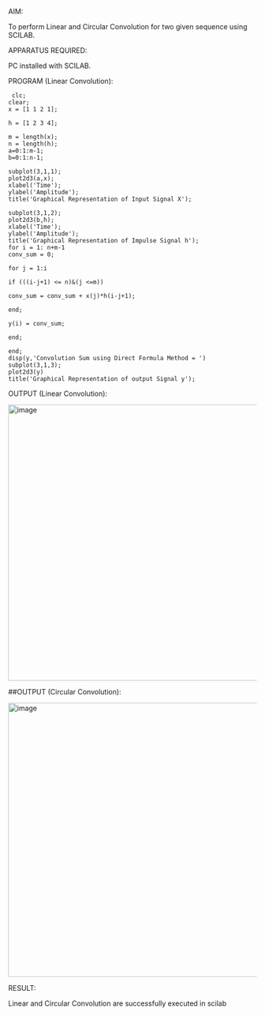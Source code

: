 AIM:

To perform Linear and Circular Convolution for two given sequence using SCILAB.

APPARATUS REQUIRED:

PC installed with SCILAB.

PROGRAM (Linear Convolution):
```
 clc;  
clear; 
x = [1 1 2 1]; 
 
h = [1 2 3 4]; 
 
m = length(x);
n = length(h);
a=0:1:m-1; 
b=0:1:n-1; 
 
subplot(3,1,1);  
plot2d3(a,x); 
xlabel('Time');
ylabel('Amplitude'); 
title('Graphical Representation of Input Signal X');

subplot(3,1,2); 
plot2d3(b,h);  
xlabel('Time'); 
ylabel('Amplitude');  
title('Graphical Representation of Impulse Signal h');
for i = 1: n+m-1 
conv_sum = 0; 
 
for j = 1:i 
 
if (((i-j+1) <= n)&(j <=m)) 
 
conv_sum = conv_sum + x(j)*h(i-j+1); 
 
end; 
 
y(i) = conv_sum; 
 
end;
 
end; 
disp(y,'Convolution Sum using Direct Formula Method = ')
subplot(3,1,3); 
plot2d3(y)  
title('Graphical Representation of output Signal y'); 
```
OUTPUT (Linear Convolution):

<img width="933" height="559" alt="image" src="https://github.com/user-attachments/assets/92ab4850-1843-4588-882c-1ad16944c462" />

##OUTPUT (Circular Convolution):

<img width="938" height="555" alt="image" src="https://github.com/user-attachments/assets/48bf6b6d-393a-417f-9d5f-1c1a0e06a7c1" />

RESULT:

Linear and Circular Convolution are successfully executed in scilab
